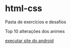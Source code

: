 # html-css
 Pasta de exercícios e desafios 

 Top 10 alterações dos animes

 <a href="https://alexandre-ces.github.io/html-css/exercicios/modulo-2/6-projeto/android">executar site do android</a>
